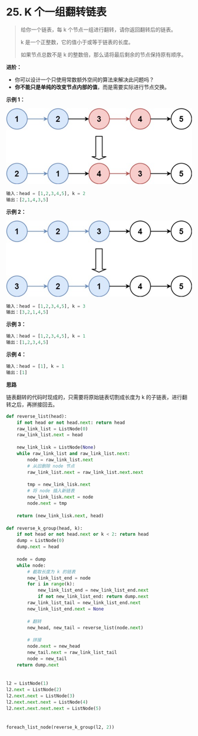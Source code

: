 # 25. K 个一组翻转链表

> 给你一个链表，每 k 个节点一组进行翻转，请你返回翻转后的链表。
>
> k 是一个正整数，它的值小于或等于链表的长度。
>
> 如果节点总数不是 k 的整数倍，那么请将最后剩余的节点保持原有顺序。

**进阶：**

- 你可以设计一个只使用常数额外空间的算法来解决此问题吗？
- **你不能只是单纯的改变节点内部的值**，而是需要实际进行节点交换。

**示例 1：**

![](images/25_1.jpeg)

```python
输入：head = [1,2,3,4,5], k = 2
输出：[2,1,4,3,5]
```

**示例 2：**

![](images/25_2.jpeg)

```python
输入：head = [1,2,3,4,5], k = 3
输出：[3,2,1,4,5]
```



**示例 3：**

```python
输入：head = [1,2,3,4,5], k = 1
输出：[1,2,3,4,5]
```



**示例 4：**

```python
输入：head = [1], k = 1
输出：[1]
```

**思路**

链表翻转的代码时现成的，只需要将原始链表切割成长度为 k 的子链表，进行翻转之后，再拼接回去。



```python
def reverse_list(head):
    if not head or not head.next: return head
    raw_link_list = ListNode(0)
    raw_link_list.next = head

    new_link_lisk = ListNode(None)
    while raw_link_list and raw_link_list.next:
        node = raw_link_list.next
        # 从旧删除 node 节点
        raw_link_list.next = raw_link_list.next.next

        tmp = new_link_lisk.next
        # 将 node 插入新链表
        new_link_lisk.next = node
        node.next = tmp

    return (new_link_lisk.next, head)

def reverse_k_group(head, k):
    if not head or not head.next or k < 2: return head
    dump = ListNode(0)
    dump.next = head

    node = dump
    while node:
        # 截取长度为 k 的链表
        new_link_list_end = node
        for i in range(k):
            new_link_list_end = new_link_list_end.next
            if not new_link_list_end: return dump.next
        raw_link_list_tail = new_link_list_end.next
        new_link_list_end.next = None

        # 翻转
        new_head, new_tail = reverse_list(node.next)

        # 拼接
        node.next = new_head
        new_tail.next = raw_link_list_tail
        node = new_tail
    return dump.next
  
  
l2 = ListNode(1)
l2.next = ListNode(2)
l2.next.next = ListNode(3)
l2.next.next.next = ListNode(4)
l2.next.next.next.next = ListNode(5)


foreach_list_node(reverse_k_group(l2, 2))
```

